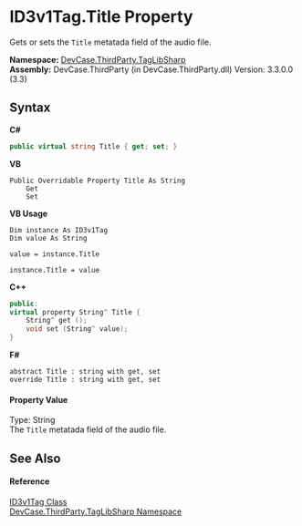 # ID3v1Tag.Title Property 
 

Gets or sets the `Title` metatada field of the audio file.

**Namespace:**&nbsp;<a href="N_DevCase_ThirdParty_TagLibSharp">DevCase.ThirdParty.TagLibSharp</a><br />**Assembly:**&nbsp;DevCase.ThirdParty (in DevCase.ThirdParty.dll) Version: 3.3.0.0 (3.3)

## Syntax

**C#**<br />
``` C#
public virtual string Title { get; set; }
```

**VB**<br />
``` VB
Public Overridable Property Title As String
	Get
	Set
```

**VB Usage**<br />
``` VB Usage
Dim instance As ID3v1Tag
Dim value As String

value = instance.Title

instance.Title = value
```

**C++**<br />
``` C++
public:
virtual property String^ Title {
	String^ get ();
	void set (String^ value);
}
```

**F#**<br />
``` F#
abstract Title : string with get, set
override Title : string with get, set
```


#### Property Value
Type: String<br />The `Title` metatada field of the audio file.

## See Also


#### Reference
<a href="T_DevCase_ThirdParty_TagLibSharp_ID3v1Tag">ID3v1Tag Class</a><br /><a href="N_DevCase_ThirdParty_TagLibSharp">DevCase.ThirdParty.TagLibSharp Namespace</a><br />